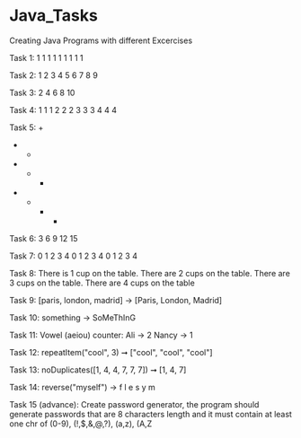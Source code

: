 # Java_Tasks
Creating Java Programs with different Excercises

Task 1:
1 1 1 1 1 1 1 1 1

Task 2:
1 2 3 4 5 6 7 8 9

Task 3:
2 4 6 8 10

Task 4:
1 1 1 2 2 2 3 3 3 4 4 4

Task 5:
+
+ +
+ + +
+ + + +
      
Task 6:
3 6 9 12 15

Task 7:
0 1 2 3 4 0 1 2 3 4 0 1 2 3 4

Task 8:
There is 1 cup on the table. There are 2 cups on the table. There are 3 cups on the table. There are 4 cups on the table

Task 9:
[paris, london, madrid] -> [Paris, London, Madrid]

Task 10:
something -> SoMeThInG

Task 11:
Vowel (aeiou) counter: Ali -> 2 Nancy -> 1

Task 12:
repeatItem("cool", 3) ➞ ["cool", "cool", "cool"]

Task 13:
noDuplicates([1, 4, 4, 7, 7, 7]) ➞ [1, 4, 7]

Task 14:
reverse("myself") -> f l e s y m

Task 15 (advance):
Create password generator, the program should generate passwords that are 8 characters length and it must contain at least one chr of (0-9), (!,$,&,@,?), (a,z), (A,Z

